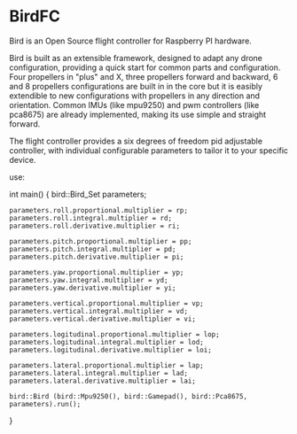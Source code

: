 # BirdFC
Bird is an Open Source flight controller for Raspberry PI hardware. 

Bird is built as an extensible framework, designed to adapt any drone configuration, providing a quick start for common parts and configuration.
Four propellers in "plus" and X, three propellers forward and backward, 6 and 8 propellers configurations are built in in the core but it is easibly extendible to new configurations with propellers in any direction and orientation. Common IMUs (like mpu9250) and pwm controllers (like pca8675) are already implemented, making its use simple and straight forward.

The flight controller provides a six degrees of freedom pid adjustable controller, with individual configurable parameters to tailor it to your specific device.


use:



int main()
{
    bird::Bird_Set parameters;

    parameters.roll.proportional.multiplier = rp;
    parameters.roll.integral.multiplier = rd;
    parameters.roll.derivative.multiplier = ri;

    parameters.pitch.proportional.multiplier = pp;
    parameters.pitch.integral.multiplier = pd;
    parameters.pitch.derivative.multiplier = pi;

    parameters.yaw.proportional.multiplier = yp;
    parameters.yaw.integral.multiplier = yd;
    parameters.yaw.derivative.multiplier = yi;

    parameters.vertical.proportional.multiplier = vp;
    parameters.vertical.integral.multiplier = vd;
    parameters.vertical.derivative.multiplier = vi;

    parameters.logitudinal.proportional.multiplier = lop;
    parameters.logitudinal.integral.multiplier = lod;
    parameters.logitudinal.derivative.multiplier = loi;

    parameters.lateral.proportional.multiplier = lap;
    parameters.lateral.integral.multiplier = lad;
    parameters.lateral.derivative.multiplier = lai;

    bird::Bird (bird::Mpu9250(), bird::Gamepad(), bird::Pca8675, parameters).run();
}